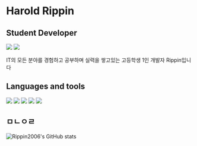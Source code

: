 # Harold Rippin
## Student Developer

<a href="https://rippin.tistory.com"><img src="https://img.shields.io/badge/tistory-3DDC84?style=flat-square&logo=Blogger&logoColor=white"/></a>
<a href="https://www.instagram.com/_haroldrippin"><img src="https://img.shields.io/badge/Instagram-E4405F?style=flat square&logo=Instagram&logoColor=white"/></a>

IT의 모든 분야를 경험하고 공부하며 실력을 쌓고있는 고등학생 1인 개발자 Rippin입니다

## Languages and tools
<img src="https://img.shields.io/badge/Python-3766AB?style=flat-square&logo=Python&logoColor=white"/></a>
<img src="https://img.shields.io/badge/Html-3766AB?style=flat-square&logo=Html&logoColor=white"/></a>
<img src="https://img.shields.io/badge/Css-3766AB?style=flat-square&logo=Css&logoColor=white"/></a>
<img src="https://img.shields.io/badge/Svelte-FF3E00?style=flat-square&logo=Svelte&logoColor=white"/></a>
<img src="https://img.shields.io/badge/Rust-000000?style=flat-square&logo=Rust&logoColor=white"/>

## ㅁㄴㅇㄹ

![Rippin2006's GitHub stats](https://github-readme-stats.vercel.app/api?username=Rippin2006&show_icons=true&theme=github_dark)




